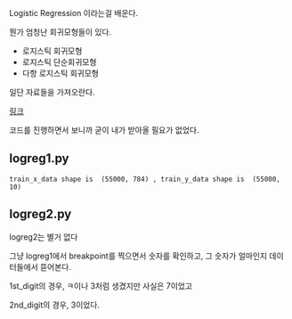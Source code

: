 Logistic Regression 이라는걸 배운다.

뭔가 엄청난 회귀모형들이 있다.

* 로지스틱 회귀모형
* 로지스틱 단순회귀모형
* 다항 로지스틱 회귀모형

일단 자료들을 가져오란다.

[링크](http://yann.lecun.com/exdb/mnist)

코드를 진행하면서 보니까 굳이 내가 받아올 필요가 없었다.


## logreg1.py

``
train_x_data shape is  (55000, 784) , train_y_data shape is  (55000, 10)
``

## logreg2.py

logreg2는 별거 없다

그냥 logreg1에서 breakpoint를 찍으면서 숫자를 확인하고, 그 숫자가 얼마인지 데이터들에서 뜯어본다.

1st_digit의 경우, ㅋ이나 3처럼 생겼지만 사실은 7이었고

2nd_digit의 경우, 3이었다.
